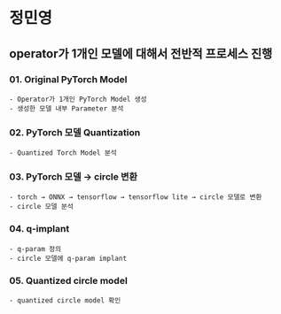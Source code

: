 # 정민영

## operator가 1개인 모델에 대해서 전반적 프로세스 진행

### 01. Original PyTorch Model
    - Operator가 1개인 PyTorch Model 생성
    - 생성한 모델 내부 Parameter 분석

### 02. PyTorch 모델 Quantization
    - Quantized Torch Model 분석

### 03. PyTorch 모델 → circle 변환
    - torch → ONNX → tensorflow → tensorflow lite → circle 모델로 변환
    - circle 모델 분석

### 04. q-implant
    - q-param 정의
    - circle 모델에 q-param implant

### 05. Quantized circle model
    - quantized circle model 확인